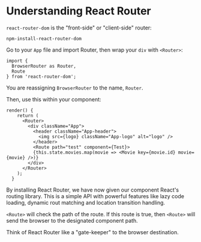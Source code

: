 # Understanding React Router

`react-router-dom` is the "front-side" or "client-side" router:

`npm-install-react-router-dom`

Go to your `App` file and import Router, then wrap your `div` with `<Router>`:

```
import {
  BrowserRouter as Router,
  Route
} from 'react-router-dom';
```

You are reassigning `BrowserRouter` to the name, `Router`.

Then, use this within your component:

```
render() {
    return (
      <Router>
        <div className="App">
          <header className="App-header">
            <img src={logo} className="App-logo" alt="logo" />
          </header>
          <Route path="test" component={Test}>
          {this.state.movies.map(movie => <Movie key={movie.id} movie={movie} />)}
        </div>
      </Router>
    );
  }
  ```

  By installing React Router, we have now given our component React's routing library. This is a simple API with powerful features like lazy code loading, dynamic rout matching and location transition handling.

  `<Route>` will check the path of the route. If this route is true, then `<Route>` will send the browser to the designated component path.

  Think of React Router like a "gate-keeper" to the browser destination.